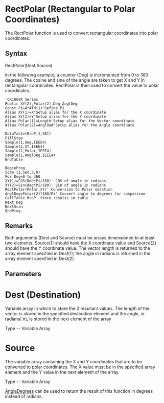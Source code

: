 # RectPolar (Rectangular to Polar Coordinates)

The RectPolar function is used to convert rectangular coordinates into polar coordinates.

## Syntax

RectPolar(Dest,Source)

In the following example, a counter (Deg) is incremented from 0 to 360 degrees. The cosine and sine of the angle are taken to get X and Y in rectangular coordinates. RectPolar is then used to convert the value to polar coordinates.

```
'CR1000X Series
Public XY(2),Polar(2),Deg,AnglDeg
Const Pi=4*ATN(1)'Define Pi
Alias XY(1)=X'Setup alias for the X coordinate
Alias XY(2)=Y'Setup alias for the Y coordinate
Alias Polar(1)=Length'Setup alias for the Vector coordinate
Alias Polar(2)=AnglRad'Setup alias for the Angle coordinate

DataTable(RtoP,1,361)
FillStop
Sample(1,Deg,IEEE4)
Sample(2,XY,IEEE4)
Sample(2,Polar,IEEE4)
Sample(1,AnglDeg,IEEE4)
EndTable

BeginProg
Scan (1,Sec,3,0)
For Deg=0 to 360
XY(1)=COS(Deg*Pi/180)' COS of angle in radians
XY(2)=Sin(Deg*Pi/180)' Sin of angle in radians
RectPolar(Polar,XY)' Conversion to Polar notation
AnglDeg=Polar(2)*180/Pi' Convert angle to degrees for comparison
CallTable RtoP' Store results in table
Next Deg
NextScan
EndProg
```

## Remarks

Both arguments (Dest and Source) must be arrays dimensioned to at least two elements. Source(1) should have the X coordinate value and Source(2) should have the Y coordinate value. The vector length is returned to the array element specified in Dest(1); the angle in radians is returned in the array element specified in Dest(2).

## Parameters

# Dest (Destination)

Variable array in which to store the 2 resultant values. The length of the vector is stored in the specified destination element and the angle, in radians( π), is stored in the next element of the array

Type -- Variable Array

# Source

The variable array containing the X and Y coordinates that are to be converted to polar coordinates. The X value must be in the specified array element and the Y value in the next element of the array.

Type -- Variable Array

[AngleDegrees](angledegrees.md) can be used to return the result of this function in degrees instead of radians.
